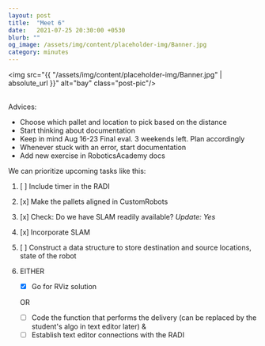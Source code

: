 ```yaml
---
layout: post
title:  "Meet 6"
date:   2021-07-25 20:30:00 +0530
blurb: ""
og_image: /assets/img/content/placeholder-img/Banner.jpg
category: minutes
---
```


<img src="{{ "/assets/img/content/placeholder-img/Banner.jpg" | absolute_url }}" alt="bay" class="post-pic"/>
<br />
<br />


Advices:

- Choose which pallet and location to pick based on the distance
- Start thinking about documentation
- Keep in mind Aug 16-23 Final eval. 3 weekends left. Plan accordingly
- Whenever stuck with an error, start documentation
- Add new exercise in RoboticsAcademy docs

We can prioritize upcoming tasks like this:

1. [ ] Include timer in the RADI
2. [x] Make the pallets aligned in CustomRobots
3. [x] Check: Do we have SLAM readily available? *Update: Yes*
4. [x] Incorporate SLAM
5. [ ] Construct a data structure to store destination and source locations, state of the robot
6. EITHER  
  
    - [x] Go for RViz solution  
  
    OR  

    - [ ] Code the function that performs the delivery (can be replaced by the student's algo in text editor later) &  
    - [ ] Establish text editor connections with the RADI